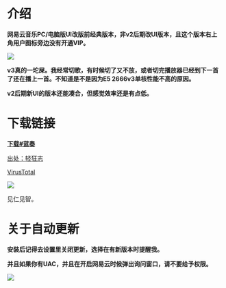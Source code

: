 # 介绍

**网易云音乐PC/电脑版UI改版前经典版本，非v2后期改UI版本，且这个版本右上角用户图标旁边没有开通VIP。**

![](https://images.linmoyu.top/202412141353328.png)

**v3真的一坨屎。我经常切歌，有时候切了又不放，或者切完播放器已经到下一首了还在播上一首。不知道是不是因为E5 2666v3单核性能不高的原因。**

**v2后期新UI的版本还能凑合，但感觉效率还是有点低。**

# 下载链接

**[下载#蓝奏](https://wwgy.lanzouo.com/iN8kU2bdv1kj)**

[出处：轻狂志](https://www.flighty.cn/html/soft/20150826_329.html)

[VirusTotal](https://www.virustotal.com/gui/file/639ae78bd358d28b8a188b8d26a8dc08425b5525be707b14116aa60aa16d1923?nocache=1) 

![](https://images.linmoyu.top/202412141353329.png)

见仁见智。


# 关于自动更新

**安装后记得去设置里关闭更新，选择在有新版本时提醒我。**

**并且如果你有UAC，并且在开启网易云时候弹出询问窗口，请不要给予权限。**

![](https://images.linmoyu.top/202412141353393.png)